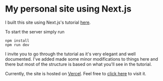 # My personal site using Next.js

I built this site using Next.js's tutorial <a href="https://nextjs.org/learn/basics/create-nextjs-app/setup">here</a>.

To start the server simply run

```
npm install
npm run dev
```

I invite you to go through the tutorial as it's very elegant and well documented. I've added made some minor modifications to things here and there but most of the structure is based on what you'll see in the tutorial.

Currently, the site is hosted on <a href="https://vercel.com/">Vercel</a>. Feel free to <a href="https://franciscojavierarceo-github-io.vercel.app/">click here</a> to visit it.
